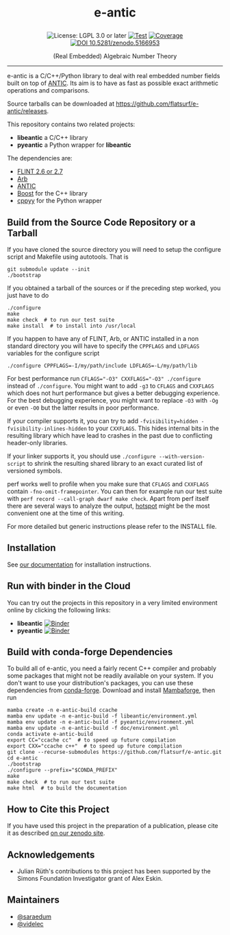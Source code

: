 <!--
<p align="center">
    <img alt="logo" src="https://github.com/flatsurf/e-antic/raw/master/logo.svg?sanitize=true" width="300px">
</p>
-->

<h1><p align="center">e-antic</p></h1>

<p align="center">
  <img src="https://img.shields.io/badge/License-LGPL_3.0_or_later-blue.svg" alt="License: LGPL 3.0 or later">
  <a href="https://github.com/flatsurf/e-antic/actions/workflows/test.yml"><img src="https://github.com/flatsurf/e-antic/actions/workflows/test.yml/badge.svg" alt="Test"></a>
  <a href="https://codecov.io/gh/flatsurf/e-antic"><img src="https://codecov.io/gh/flatsurf/e-antic/branch/master/graph/badge.svg" alt="Coverage"></a>
  <a href="https://doi.org/10.5281/zenodo.5166953"><img src="https://zenodo.org/badge/DOI/10.5281/zenodo.5166953.svg" alt="DOI 10.5281/zenodo.5166953"></a>
</p>

<p align="center">(Real Embedded) Algebraic Number Theory</p>
<hr>

e-antic is a C/C++/Python library to deal with real embedded number fields
built on top of [ANTIC](https://github.com/wbhart/antic). Its aim is to have as
fast as possible exact arithmetic operations and comparisons.

Source tarballs can be downloaded at https://github.com/flatsurf/e-antic/releases.

This repository contains two related projects:

* **libeantic** a C/C++ library
* **pyeantic** a Python wrapper for **libeantic**

The dependencies are:

 - [FLINT 2.6 or 2.7](https://flintlib.org)
 - [Arb](https://arblib.org/)
 - [ANTIC](https://github.com/wbhart/antic)
 - [Boost](https://www.boost.org/) for the C++ library
 - [cppyy](https://cppyy.readthedocs.io/en/latest/) for the Python wrapper

## Build from the Source Code Repository or a Tarball

If you have cloned the source directory you will need to setup the
configure script and Makefile using autotools. That is

    git submodule update --init
    ./bootstrap

If you obtained a tarball of the sources or if the preceding step
worked, you just have to do

    ./configure
    make
    make check  # to run our test suite
    make install  # to install into /usr/local

If you happen to have any of FLINT, Arb, or ANTIC installed in a non standard
directory you will have to specify the `CPPFLAGS` and `LDFLAGS` variables for
the configure script

    ./configure CPPFLAGS=-I/my/path/include LDFLAGS=-L/my/path/lib

For best performance run `CFLAGS="-O3" CXXFLAGS="-O3" ./configure` instead of
`./configure`.  You might want to add `-g3` to `CFLAGS` and `CXXFLAGS` which
does not hurt performance but gives a better debugging experience. For the best
debugging experience, you might want to replace `-O3` with `-Og` or even `-O0`
but the latter results in poor performance.

If your compiler supports it, you can try to add `-fvisibility=hidden
-fvisibility-inlines-hidden` to your `CXXFLAGS`. This hides internal bits in
the resulting library which have lead to crashes in the past due to conflicting
header-only libraries.

If your linker supports it, you should use `./configure --with-version-script`
to shrink the resulting shared library to an exact curated list of versioned
symbols.

perf works well to profile when you make sure that `CFLAGS` and `CXXFLAGS`
contain `-fno-omit-framepointer`. You can then for example run our test suite
with `perf record --call-graph dwarf make check`. Apart from perf itself there
are several ways to analyze the output,
[hotspot](https://github.com/KDAB/hotspot) might be the most convenient one at
the time of this writing.

For more detailed but generic instructions please refer to the INSTALL file.

## Installation

See [our documentation](https://flatsurf.github.io/e-antic/libeantic/#installation)
for installation instructions.

## Run with binder in the Cloud

You can try out the projects in this repository in a very limited environment
online by clicking the following links:

* **libeantic** [![Binder](https://mybinder.org/badge_logo.svg)](https://mybinder.org/v2/gh/flatsurf/e-antic/master?filepath=binder%2FSample.libeantic.ipynb)
* **pyeantic** [![Binder](https://mybinder.org/badge_logo.svg)](https://mybinder.org/v2/gh/flatsurf/e-antic/master?filepath=binder%2FSample.pyeantic.ipynb)

## Build with conda-forge Dependencies

To build all of e-antic, you need a fairly recent C++ compiler and probably
some packages that might not be readily available on your system. If you don't
want to use your distribution's packages, you can use these dependencies from
[conda-forge](https://conda-forge.org). Download and install
[Mambaforge](https://github.com/conda-forge/miniforge#mambaforgeg), then run

    mamba create -n e-antic-build ccache
    mamba env update -n e-antic-build -f libeantic/environment.yml
    mamba env update -n e-antic-build -f pyeantic/environment.yml
    mamba env update -n e-antic-build -f doc/environment.yml
    conda activate e-antic-build
    export CC="ccache cc"  # to speed up future compilation
    export CXX="ccache c++"  # to speed up future compilation
    git clone --recurse-submodules https://github.com/flatsurf/e-antic.git
    cd e-antic
    ./bootstrap
    ./configure --prefix="$CONDA_PREFIX"
    make
    make check  # to run our test suite
    make html  # to build the documentation

## How to Cite this Project

If you have used this project in the preparation of a publication, please cite
it as described [on our zenodo site](https://doi.org/10.5281/zenodo.5166953).

## Acknowledgements

* Julian Rüth's contributions to this project has been supported by the Simons
  Foundation Investigator grant of Alex Eskin.

## Maintainers

* [@saraedum](https://github.com/saraedum)
* [@videlec](https://github.com/videlec)

